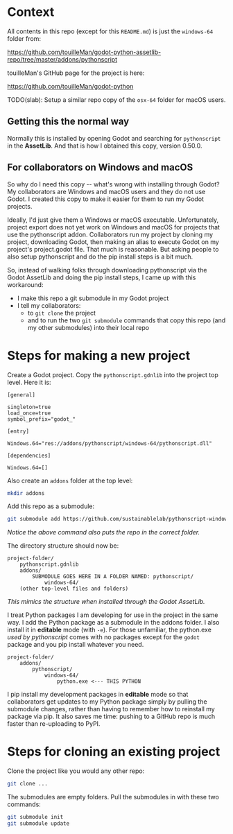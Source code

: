 # Context

All contents in this repo (except for this `README.md`) is just
the `windows-64` folder from:

https://github.com/touilleMan/godot-python-assetlib-repo/tree/master/addons/pythonscript

touilleMan's GitHub page for the project is here:

https://github.com/touilleMan/godot-python

TODO(slab): Setup a similar repo copy of the `osx-64` folder for
macOS users.

## Getting this the normal way

Normally this is installed by opening Godot and searching for
`pythonscript` in the **AssetLib**. And that is how I obtained
this copy, version 0.50.0.

## For collaborators on Windows and macOS

So why do I need this copy -- what's wrong with installing
through Godot? My collaborators are Windows and macOS users and
they do not use Godot. I created this copy to make it easier for
them to run my Godot projects.

Ideally, I'd just give them a Windows or macOS executable.
Unfortunately, project export does not yet work on Windows and
macOS for projects that use the pythonscript addon. Collaborators
run my project by cloning my project, downloading Godot, then
making an alias to execute Godot on my project's project.godot
file. That much is reasonable. But asking people to also setup
pythonscript and do the pip install steps is a bit much.

So, instead of walking folks through downloading pythonscript via
the Godot AssetLib and doing the pip install steps, I came up
with this workaround:

- I make this repo a git submodule in my Godot project
- I tell my collaborators:
    - to `git clone` the project
    - and to run the two `git submodule` commands that copy this
      repo (and my other submodules) into their local repo

# Steps for making a new project

Create a Godot project. Copy the `pythonscript.gdnlib` into the
project top level. Here it is:

```
[general]

singleton=true
load_once=true
symbol_prefix="godot_"

[entry]

Windows.64="res://addons/pythonscript/windows-64/pythonscript.dll"

[dependencies]

Windows.64=[]
```

Also create an `addons` folder at the top level:

```bash
mkdir addons
```

Add this repo as a submodule:

```bash
git submodule add https://github.com/sustainablelab/pythonscript-windows-64.git addons/pythonscript
```

*Notice the above command also puts the repo in the correct
folder.*

The directory structure should now be:

```
project-folder/
    pythonscript.gdnlib
    addons/
        SUBMODULE GOES HERE IN A FOLDER NAMED: pythonscript/
            windows-64/
    (other top-level files and folders)
```

*This mimics the structure when installed through the Godot
AssetLib.*

I treat Python packages I am developing for use in the project in
the same way. I add the Python package as a submodule in the
addons folder. I also install it in **editable** mode (with
`-e`). For those unfamiliar, the python.exe *used by
pythonscript* comes with no packages except for the `godot`
package and you pip install whatever you need.

```
project-folder/
    addons/
        pythonscript/
            windows-64/
                python.exe <--- THIS PYTHON
```

I pip install my development packages in **editable** mode so
that collaborators get updates to my Python package simply by
pulling the submodule changes, rather than having to remember how
to reinstall my package via pip. It also saves me time: pushing
to a GitHub repo is much faster than re-uploading to PyPI.

# Steps for cloning an existing project

Clone the project like you would any other repo:

```bash
git clone ...
```

The submodules are empty folders. Pull the submodules in with
these two commands:

```bash
git submodule init
git submodule update
```
